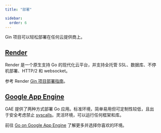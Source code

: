 ```yaml
---
title: "部署"

sidebar:
  order: 6
---
```


Gin 项目可以轻松部署在任何云提供商上。

## [Render](https://render.com)

Render 是一个原生支持 Go 的现代化云平台，并支持全托管 SSL、数据库、不停机部署、HTTP/2 和 websocket。

参考 Render [Gin 项目部署指南](https://render.com/docs/deploy-go-gin)。

## [Google App Engine](https://cloud.google.com/appengine/)

GAE 提供了两种方式部署 Go 应用。标准环境，简单易用但可定制性较低，且出于安全考虑禁止 [syscalls](https://github.com/gin-gonic/gin/issues/1639)。灵活环境，可以运行任何框架和库。

前往 [Go on Google App Engine](https://cloud.google.com/appengine/docs/go/) 了解更多并选择你喜欢的环境。

